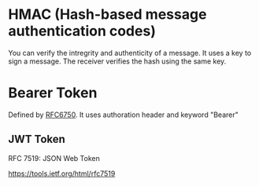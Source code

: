 # HMAC (Hash-based message authentication codes)
You can verify the intregrity and authenticity of a message. It uses a key to sign a message. The receiver verifies the hash using the same key.



# Bearer Token
Defined by [RFC6750](https://datatracker.ietf.org/doc/html/rfc6750).
It uses authoration header and keyword "Bearer"


## JWT Token

RFC 7519: JSON Web Token

https://tools.ietf.org/html/rfc7519